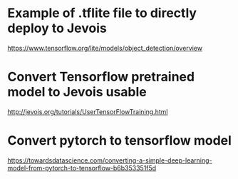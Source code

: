# Example of .tflite file to directly deploy to Jevois
https://www.tensorflow.org/lite/models/object_detection/overview

# Convert Tensorflow pretrained model to Jevois usable
http://jevois.org/tutorials/UserTensorFlowTraining.html

# Convert pytorch to tensorflow model
https://towardsdatascience.com/converting-a-simple-deep-learning-model-from-pytorch-to-tensorflow-b6b353351f5d
